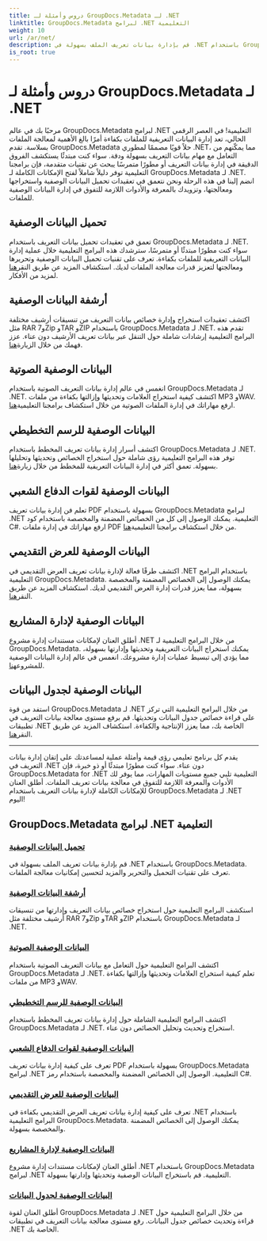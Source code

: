 ```yaml
---
title: دروس وأمثلة لـ GroupDocs.Metadata لـ .NET
linktitle: GroupDocs.Metadata لبرامج .NET التعليمية
weight: 10
url: /ar/net/
description: قم بإدارة بيانات تعريف الملف بسهولة في .NET باستخدام GroupDocs.Metadata. تعرف على تقنيات التحميل والتحرير والمزيد لتحسين إمكانيات معالجة الملفات.
is_root: true
---
```


# دروس وأمثلة لـ GroupDocs.Metadata لـ .NET

مرحبًا بك في عالم GroupDocs.Metadata لبرامج .NET التعليمية! في العصر الرقمي الحالي، تعد إدارة البيانات التعريفية للملفات بكفاءة أمرًا بالغ الأهمية لمعالجة الملفات بسلاسة. تقدم GroupDocs.Metadata حلاً قويًا مصممًا لمطوري .NET، مما يمكّنهم من التعامل مع مهام بيانات التعريف بسهولة ودقة. سواء كنت مبتدئًا يستكشف الفروق الدقيقة في إدارة بيانات التعريف أو مطورًا متمرسًا يبحث عن تقنيات متقدمة، فإن برامجنا التعليمية توفر دليلاً شاملاً لفتح الإمكانات الكاملة لـ GroupDocs.Metadata لـ .NET. انضم إلينا في هذه الرحلة ونحن نتعمق في تعقيدات تحميل البيانات الوصفية واستخراجها ومعالجتها، وتزويدك بالمعرفة والأدوات اللازمة للتفوق في إدارة البيانات الوصفية للملفات.

## تحميل البيانات الوصفية  
تعمق في تعقيدات تحميل بيانات التعريف باستخدام GroupDocs.Metadata لـ .NET. سواء كنت مطورًا مبتدئًا أو متمرسًا، سترشدك هذه البرامج التعليمية خلال عملية إدارة البيانات التعريفية للملفات بكفاءة. تعرف على تقنيات تحميل البيانات الوصفية وتحريرها ومعالجتها لتعزيز قدرات معالجة الملفات لديك. استكشاف المزيد عن طريق النقر[هنا](./metadata-loading/) لمزيد من الأفكار.

## أرشفة البيانات الوصفية  
 اكتشف تعقيدات استخراج وإدارة خصائص بيانات التعريف من تنسيقات أرشيف مختلفة مثل RAR و7Zip وTAR وZIP باستخدام GroupDocs.Metadata لـ .NET. تقدم هذه البرامج التعليمية إرشادات شاملة حول التنقل عبر بيانات تعريف الأرشيف دون عناء. عزز فهمك من خلال الزيارة[هنا](./archive-metadata/).

## البيانات الوصفية الصوتية  
 انغمس في عالم إدارة بيانات التعريف الصوتية باستخدام GroupDocs.Metadata لـ .NET. اكتشف كيفية استخراج العلامات وتحديثها وإزالتها بكفاءة من ملفات MP3 وWAV. ارفع مهاراتك في إدارة الملفات الصوتية من خلال استكشاف برامجنا التعليمية[هنا](./audio-metadata/).

## البيانات الوصفية للرسم التخطيطي  
اكتشف أسرار إدارة بيانات تعريف المخطط باستخدام GroupDocs.Metadata لـ .NET. توفر هذه البرامج التعليمية رؤى شاملة حول استخراج الخصائص وتحديثها وتحليلها بسهولة. تعمق أكثر في إدارة البيانات التعريفية للمخطط من خلال زيارة[هنا](./diagram-metadata/).

## البيانات الوصفية لقوات الدفاع الشعبي  
 تعلم فن إدارة بيانات تعريف PDF بسهولة باستخدام GroupDocs.Metadata لبرامج .NET التعليمية. يمكنك الوصول إلى كل من الخصائص المضمنة والمخصصة باستخدام كود C#. ارفع مهاراتك في إدارة ملفات PDF من خلال استكشاف برامجنا التعليمية[هنا](./pdf-metadata/).

## البيانات الوصفية للعرض التقديمي  
 اكتشف طرقًا فعالة لإدارة بيانات تعريف العرض التقديمي في .NET باستخدام البرامج التعليمية GroupDocs.Metadata. يمكنك الوصول إلى الخصائص المضمنة والمخصصة بسهولة، مما يعزز قدرات إدارة العرض التقديمي لديك. استكشاف المزيد عن طريق النقر[هنا](./presentation-metadata/).

## البيانات الوصفية لإدارة المشاريع  
 أطلق العنان لإمكانات مستندات إدارة مشروع .NET من خلال البرامج التعليمية لـ GroupDocs.Metadata. يمكنك استخراج البيانات التعريفية وتحديثها وإدارتها بسهولة، مما يؤدي إلى تبسيط عمليات إدارة مشروعك. انغمس في عالم إدارة البيانات الوصفية للمشروع[هنا](./project-management-metadata/).

## البيانات الوصفية لجدول البيانات  
استفد من قوة GroupDocs.Metadata لـ .NET من خلال البرامج التعليمية التي تركز على قراءة خصائص جدول البيانات وتحديثها. قم برفع مستوى معالجة بيانات التعريف في تطبيقات .NET الخاصة بك، مما يعزز الإنتاجية والكفاءة. استكشاف المزيد عن طريق النقر[هنا](./spreadsheet-metadata/).

----
يقدم كل برنامج تعليمي رؤى قيمة وأمثلة عملية لمساعدتك على إتقان إدارة بيانات التعريف في .NET دون عناء. سواء كنت مطورًا مبتدئًا أو ذو خبرة، فإن GroupDocs.Metadata for .NET التعليمية تلبي جميع مستويات المهارات، مما يوفر لك الأدوات والمعرفة اللازمة للتفوق في معالجة بيانات تعريف الملفات. أطلق العنان للإمكانات الكاملة لإدارة بيانات التعريف باستخدام GroupDocs.Metadata لـ .NET اليوم! 

## GroupDocs.Metadata لبرامج .NET التعليمية
### [تحميل البيانات الوصفية](./metadata-loading/)
قم بإدارة بيانات تعريف الملف بسهولة في .NET باستخدام GroupDocs.Metadata. تعرف على تقنيات التحميل والتحرير والمزيد لتحسين إمكانيات معالجة الملفات.
### [أرشفة البيانات الوصفية](./archive-metadata/)
استكشف البرامج التعليمية حول استخراج خصائص بيانات التعريف وإدارتها من تنسيقات أرشيف مختلفة مثل RAR و7Zip وTAR وZIP باستخدام GroupDocs.Metadata لـ .NET.
### [البيانات الوصفية الصوتية](./audio-metadata/)
اكتشف البرامج التعليمية حول التعامل مع بيانات التعريف الصوتية باستخدام GroupDocs.Metadata لـ .NET. تعلم كيفية استخراج العلامات وتحديثها وإزالتها بكفاءة من ملفات MP3 وWAV.
### [البيانات الوصفية للرسم التخطيطي](./diagram-metadata/)
اكتشف البرامج التعليمية الشاملة حول إدارة بيانات تعريف المخطط باستخدام GroupDocs.Metadata لـ .NET. استخراج وتحديث وتحليل الخصائص دون عناء.
### [البيانات الوصفية لقوات الدفاع الشعبي](./pdf-metadata/)
تعرف على كيفية إدارة بيانات تعريف PDF بسهولة باستخدام GroupDocs.Metadata لبرامج .NET التعليمية. الوصول إلى الخصائص المضمنة والمخصصة باستخدام رمز C#.
### [البيانات الوصفية للعرض التقديمي](./presentation-metadata/)
تعرف على كيفية إدارة بيانات تعريف العرض التقديمي بكفاءة في .NET باستخدام البرامج التعليمية GroupDocs.Metadata. يمكنك الوصول إلى الخصائص المضمنة والمخصصة بسهولة.
### [البيانات الوصفية لإدارة المشاريع](./project-management-metadata/)
أطلق العنان لإمكانات مستندات إدارة مشروع .NET باستخدام GroupDocs.Metadata لبرامج .NET التعليمية. قم باستخراج البيانات الوصفية وتحديثها وإدارتها بسهولة.
### [البيانات الوصفية لجدول البيانات](./spreadsheet-metadata/)
أطلق العنان لقوة GroupDocs.Metadata لـ .NET من خلال البرامج التعليمية حول قراءة وتحديث خصائص جدول البيانات. رفع مستوى معالجة بيانات التعريف في تطبيقات .NET الخاصة بك.